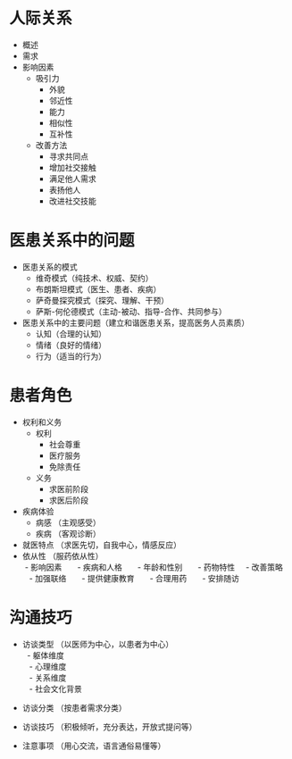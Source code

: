 # 人际关系
- 概述
- 需求
- 影响因素
  - 吸引力
    - 外貌
    - 邻近性
    - 能力
    - 相似性
    - 互补性
  - 改善方法
    - 寻求共同点
    - 增加社交接触
    - 满足他人需求
    - 表扬他人
    - 改进社交技能

# 医患关系中的问题
- 医患关系的模式
  - 维奇模式（纯技术、权威、契约）
  - 布朗斯坦模式（医生、患者、疾病）
  - 萨奇曼探究模式（探究、理解、干预）
  - 萨斯-何伦德模式（主动-被动、指导-合作、共同参与）
- 医患关系中的主要问题（建立和谐医患关系，提高医务人员素质）
  - 认知（合理的认知）
  - 情绪（良好的情绪）
  - 行为（适当的行为）

# 患者角色 
- 权利和义务 
  - 权利 
    - 社会尊重 
    - 医疗服务 
    - 免除责任 
  - 义务 
    - 求医前阶段 
    - 求医后阶段 
- 疾病体验 
  - 病感 （主观感受） 
  - 疾病 （客观诊断） 
- 就医特点 （求医先切，自我中心，情感反应）  
- 依从性 （服药依从性）  
  - 影响因素   
    - 疾病和人格   
    - 年龄和性别   
    - 药物特性   
   - 改善策略   
     - 加强联络   
     - 提供健康教育   
     - 合理用药   
     - 安排随访 

# 沟通技巧  
- 访谈类型 （以医师为中心，以患者为中心）  
    - 躯体维度   
     - 心理维度   
     - 关系维度   
     - 社会文化背景   
  
* 访谈分类 （按患者需求分类）  

* 访谈技巧 （积极倾听，充分表达，开放式提问等）  

* 注意事项 （用心交流，语言通俗易懂等）
